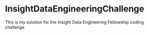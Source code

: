 # InsightDataEngineeringChallenge
This is my solution for the Insight Data Engineering Fellowship coding challenge

